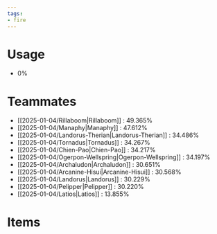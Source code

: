 ```yaml
---
tags:
- fire
---
```

# Usage
- 0%
# Teammates
- [[2025-01-04/Rillaboom|Rillaboom]] : 49.365%
- [[2025-01-04/Manaphy|Manaphy]] : 47.612%
- [[2025-01-04/Landorus-Therian|Landorus-Therian]] : 34.486%
- [[2025-01-04/Tornadus|Tornadus]] : 34.267%
- [[2025-01-04/Chien-Pao|Chien-Pao]] : 34.217%
- [[2025-01-04/Ogerpon-Wellspring|Ogerpon-Wellspring]] : 34.197%
- [[2025-01-04/Archaludon|Archaludon]] : 30.651%
- [[2025-01-04/Arcanine-Hisui|Arcanine-Hisui]] : 30.568%
- [[2025-01-04/Landorus|Landorus]] : 30.229%
- [[2025-01-04/Pelipper|Pelipper]] : 30.220%
- [[2025-01-04/Latios|Latios]] : 13.855%
# Items